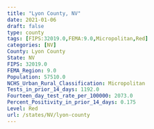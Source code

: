 ```yaml
---
title: "Lyon County, NV"
date: 2021-01-06
draft: false
type: county
tags: [FIPS:32019.0,FEMA:9.0,Micropolitan,Red]
categories: [NV]
County: Lyon County
State: NV
FIPS: 32019.0
FEMA_Region: 9.0
Population: 57510.0
NCHS_Urban_Rural_Classification: Micropolitan
Tests_in_prior_14_days: 1192.0
Fourteen_day_test_rate_per_100000: 2073.0
Percent_Positivity_in_prior_14_days: 0.175
Level: Red
url: /states/NV/lyon-county
---
```



